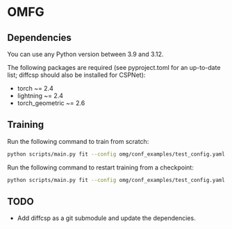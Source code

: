 # OMFG

## Dependencies

You can use any Python version between 3.9 and 3.12.

The following packages are required (see pyproject.toml for an up-to-date list; diffcsp should also be installed for 
CSPNet):

- torch ~= 2.4
- lightning ~= 2.4
- torch_geometric ~= 2.6

## Training

Run the following command to train from scratch:

```bash
python scripts/main.py fit --config omg/conf_examples/test_config.yaml --trainer.accelerator=cpu
```

Run the following command to restart training from a checkpoint:

```bash
python scripts/main.py fit --config omg/conf_examples/test_config.yaml --trainer.accelerator=cpu --model.load_checkpoint=<checkpoint_file.ckpt> 
```

## TODO

- Add diffcsp as a git submodule and update the dependencies.